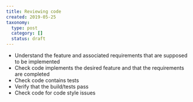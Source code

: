 ```yaml
---
title: Reviewing code
created: 2019-05-25
taxonomy:
  type: post
  category: []
  status: draft
---
```


* Understand the feature and associated requirements that are supposed to be implemented
* Check code implements the desired feature and that the requirements are completed
* Check code contains tests
* Verify that the build/tests pass
* Check code for code style issues
